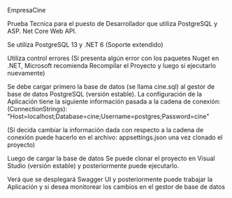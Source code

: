 EmpresaCine

Prueba Tecnica para el puesto de Desarrollador que utiliza PostgreSQL y ASP. Net Core Web API. 

Se utiliza PostgreSQL 13 y .NET 6 (Soporte extendido)

Utiliza control errores (Si presenta algún error con los paquetes Nuget en .NET, Microsoft recomienda Recompilar el Proyecto y luego si ejecutarlo nuevamente)


Se debe cargar primero la base de datos (se llama cine.sql) al gestor de base de datos PostgreSQL (versión estable). La configuración de la Aplicación tiene la siguiente información pasada a la cadena de conexión: (ConnectionStrings): "Host=localhost;Database=cine;Username=postgres;Password=cine"

(Si decida cambiar la información dada con respecto a la cadena de conexión puede hacerlo en el archivo: appsettings.json una vez clonado el proyecto)

Luego de cargar la base de datos Se puede clonar el proyecto en Visual Studio (versión estable) y posteriormente puede ejecutarlo.

Verá que se desplegará Swagger UI y posteriormente puede trabajar la Aplicación y si desea monitorear los cambios en el gestor de base de datos
